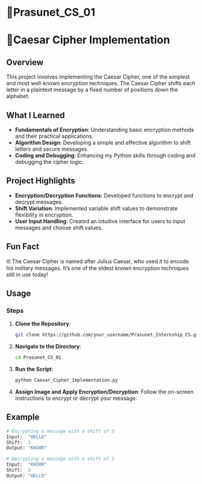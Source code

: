 # 🎯Prasunet_CS_01
# 🎯Caesar Cipher Implementation

## Overview
This project involves implementing the Caesar Cipher, one of the simplest and most well-known encryption techniques. The Caesar Cipher shifts each letter in a plaintext message by a fixed number of positions down the alphabet.

## What I Learned
- **Fundamentals of Encryption**: Understanding basic encryption methods and their practical applications.
- **Algorithm Design**: Developing a simple and effective algorithm to shift letters and secure messages.
- **Coding and Debugging**: Enhancing my Python skills through coding and debugging the cipher logic.

## Project Highlights
- **Encryption/Decryption Functions**: Developed functions to encrypt and decrypt messages.
- **Shift Variation**: Implemented variable shift values to demonstrate flexibility in encryption.
- **User Input Handling**: Created an intuitive interface for users to input messages and choose shift values.

## Fun Fact
🤓 The Caesar Cipher is named after Julius Caesar, who used it to encode his military messages. It’s one of the oldest known encryption techniques still in use today!

## Usage
### Steps
1. **Clone the Repository**:
    ```sh
    git clone https://github.com/your_username/Prasunet_Internship_CS.git
    ```
2. **Navigate to the Directory**:
    ```sh
    cd Prasunet_CS_01
    ```
3. **Run the Script**:
    ```sh
    python Caesar_Cipher_Implementation.py
    ```
4. **Assign Image and Apply Encryption/Decryption**:
  Follow the on-screen instructions to encrypt or decrypt your message.

## Example
```python
# Encrypting a message with a shift of 3
Input:  "HELLO"
Shift:  3
Output: "KHOOR"

# Decrypting a message with a shift of 3
Input:  "KHOOR"
Shift:  3
Output: "HELLO"
